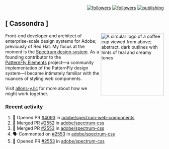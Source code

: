 <p align="right"><a rel="me" href="https://front-end.social/@castastrophe">
    <img alt="followers" title="Follow me on Mastodon" src="https://img.shields.io/mastodon/follow/109297102751309835?domain=https%3A%2F%2Ffront-end.social&label=Follow&logo=mastodon&logoColor=white&style=for-the-badge&labelColor=008080&color=006969"/></a>
  <a href="https://codepen.io/castastrophe/">
    <img alt="followers" title="Follow me on CodePen" src="https://img.shields.io/badge/23-1?color=640464&labelColor=7c007c&style=for-the-badge&logo=codepen&label=Follow"/></a>
<a href="https://castastrophe.medium.com/">
    <img alt="publishing" title="View articles on Medium" src="https://img.shields.io/badge/107-1?color=666&labelColor=444&label=subscribe&logo=medium&logoColor=white&style=for-the-badge"/></a>
</p>

## [&nbsp;Cassondra&nbsp;]

<img align="right" src="https://github-production-user-asset-6210df.s3.amazonaws.com/1840295/253016758-ba468774-1cd3-42c2-8f43-947b5eeb5edf.png" height="200" alt="A circular logo of a coffee cup viewed from above; abstract, dark outlines with hints of teal and creamy tones">

Front-end developer and architect of enterprise-scale design systems for Adobe; previously of Red Hat. My focus at the moment is the [Spectrum design system](https://github.com/adobe/spectrum-css). As a founding contributor to the [PatternFly&nbsp;Elements](https://github.com/patternfly/patternfly-elements) project&mdash;a community implementation of the PatternFly design system&mdash;I became intimately familiar with the nuances of styling web components.

Visit [allons-y.llc](http://allons-y.llc/) for more about how we might work together.

### Recent activity

<!--START_SECTION:activity-->
1. 💪 Opened PR [#4093](https://github.com/adobe/spectrum-web-components/pull/4093) in [adobe/spectrum-web-components](https://github.com/adobe/spectrum-web-components)
2. 🎉 Merged PR [#2552](https://github.com/adobe/spectrum-css/pull/2552) in [adobe/spectrum-css](https://github.com/adobe/spectrum-css)
3. 🎉 Merged PR [#2553](https://github.com/adobe/spectrum-css/pull/2553) in [adobe/spectrum-css](https://github.com/adobe/spectrum-css)
4. 🗣 Commented on [#2553](https://github.com/adobe/spectrum-css/pull/2553#issuecomment-1961548514) in [adobe/spectrum-css](https://github.com/adobe/spectrum-css)
5. 💪 Opened PR [#2553](https://github.com/adobe/spectrum-css/pull/2553) in [adobe/spectrum-css](https://github.com/adobe/spectrum-css)
<!--END_SECTION:activity-->
